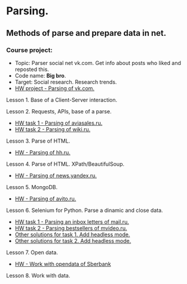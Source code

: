 # Parsing.

## Methods of parse and prepare data in net.

### Course project:
* Topic: Parser social net vk.com. Get info about posts who liked and reposted this.
* Code name: **Big bro**.
* Target: Social research. Research trends.
* [HW project - Parsing of vk.com.](https://github.com/hildar/parsing/blob/master/Project_Parse_VK.py)

Lesson 1. Base of a Client-Server interaction.

Lesson 2. Requests, APIs, base of a parse. 
* [HW task 1 - Parsing of aviasales.ru.](https://github.com/hildar/parsing/blob/master/L2_aviasales.py) 
* [HW task 2 - Parsing of wiki.ru.](https://github.com/hildar/parsing/blob/master/L2_parse_wiki.py)

Lesson 3. Parse of HTML. 
* [HW - Parsing of hh.ru.](https://github.com/hildar/parsing/blob/master/L2_parse_wiki.py)

Lesson 4. Parse of HTML. XPath/BeautifulSoup. 
* [HW - Parsing of news.yandex.ru.](https://github.com/hildar/parsing/blob/master/les4_ya_news.py) 

Lesson 5. MongoDB. 
* [HW - Parsing of avito.ru.](https://github.com/hildar/parsing/blob/master/les5_avito_mongo.py)

Lesson 6. Selenium for Python. Parse a dinamic and close data. 
* [HW task 1 - Parsing an inbox letters of mail.ru.](https://github.com/hildar/parsing/blob/master/les6_selenium.py) 
* [HW task 2 - Parsing bestsellers of mvideo.ru.](https://github.com/hildar/parsing/blob/master/les6_selenium_mvideo.py)
* [Other solutions for task 1. Add headless mode.](https://github.com/hildar/parsing/blob/master/les6_selenium_headless.py)
* [Other solutions for task 2. Add headless mode.](https://github.com/hildar/parsing/blob/master/les6_selenium_mvideo_headless.py)

Lesson 7. Open data.
* [HW - Work with opendata of Sberbank](https://github.com/hildar/parsing/blob/master/les7_open_data.py)

Lesson 8. Work with data.
